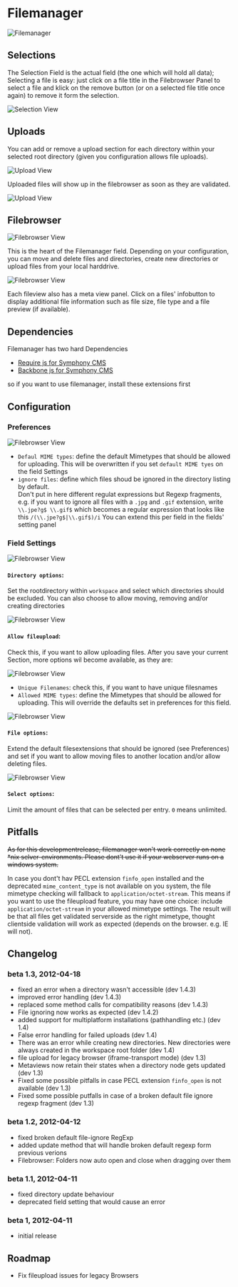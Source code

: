 # Filemanager

![Filemanager](http://dev.thomas-appel.com/symphony/assets/sym_fm_filemanager.png)

## Selections

The Selection Field is the actual field (the one which will hold all data);
Selecting a file is easy: just click on a file title in the Filebrowser Panel
to select a file and klick on the remove button (or on a selected file title
once again) to remove it form the selection.

![Selection View](http://dev.thomas-appel.com/symphony/assets/sym_fm_selection.png)

## Uploads

You can add or remove a upload section for each directory within your selected
root directory (given you configuration allows file uploads).

![Upload View](http://dev.thomas-appel.com/symphony/assets/sym_fm_upload_b.png)

Uploaded files will show up in the filebrowser as soon as they are validated.

![Upload View](http://dev.thomas-appel.com/symphony/assets/sym_fm_upload_c.png)

## Filebrowser

![Filebrowser View](http://dev.thomas-appel.com/symphony/assets/sym_fm_filebrowser.png)

This is the heart of the Filemanager field. Depending on your configuration, you
can move and delete files and directories, create new directories or upload
files from your local harddrive. 

![Filebrowser View](http://dev.thomas-appel.com/symphony/assets/sym_fm_filebrowser_meta.png)

Each fileview also has a meta view panel. Click on a files' infobutton to
display additional file information such as file size, file type and a file
preview (if available).

## Dependencies

Filemanager has two hard Dependencies

 - [Require js for Symphony CMS][1]
 - [Backbone js for Symphony CMS][2]

so if you want to use filemanager, install these extensions first

## Configuration 

### Preferences

![Filebrowser View](http://dev.thomas-appel.com/symphony/assets/sym_fm_preferences.png)

- `Defaul MIME types`: define the default Mimetypes that should be allowed for
  uploading. This will be overwritten if you set `default MIME tyes` on the
field Settings
- `ignore files`: define which files shoud be ignored in the directory listing by default.  
  Don't put in here different regulat expressions but Regexp fragments, e.g. if
you want to ignore all files with a `.jpg` and  `.gif` extension, write
`\\.jpe?g$ \\.gif$` which becomes a regular expression that looks like this `/(\\.jpe?g$|\\.gif$)/i`
  You can extend this per field in the fields' setting panel 

### Field Settings

![Filebrowser View](http://dev.thomas-appel.com/symphony/assets/sym_fm_settings_diroptions.png)

#### `Directory options`: 

Set the rootdirectory within `workspace` and select which directories should be excluded. You can also choose to allow
moving, removing and/or creating directories

![Filebrowser View](http://dev.thomas-appel.com/symphony/assets/sym_fm_settings_fileuoload_a.png)

#### `Allow fileupload`:

Check this, if you want to allow uploading files. After you save your current
Section, more options wil become available, as they are: 

![Filebrowser View](http://dev.thomas-appel.com/symphony/assets/sym_fm_settings_fileuoload_b.png)

- `Unique Filenames`: check this, if you want to have unique filesnames
- `Allowed MIME types`: define the Mimetypes that should be allowed for
  uploading. This will override the defaults set in preferences for this field.

![Filebrowser View](http://dev.thomas-appel.com/symphony/assets/sym_fm_settings_fileoptions.png)

#### `File options`:

Extend the default filesextensions that should be ignored (see Preferences) and
set if you want to allow moving files to another location and/or allow deleting
files.

![Filebrowser View](http://dev.thomas-appel.com/symphony/assets/sym_fm_settings_fselectoptions.png)

#### `Select options`:

Limit the amount of files that can be selected per entry. `0` means unlimited.



## Pitfalls 

<del>As for this developmentrelease, filemanager won't work correctly on none \*nix
selver-environments. Please dont't use it if your webserver runs on a windows
system.</del>

In case you dont't hav PECL extension `finfo_open` installed and the
deprecated `mime_content_type` is not available on you system, the file
mimetype checking will fallback to `application/octet-stream`. This means if you want to use the fileupload feature, you may have one choice: 
include `application/octet-stream` in your allowed mimetype settings. The
result will be that all files get validated serverside as the right mimetype, thought clientside validation will work as expected (depends on the browser. e.g. IE will not).

## Changelog

### beta 1.3, 2012-04-18

- fixed an error when a directory wasn't accessible (dev 1.4.3)
- improved error handling (dev 1.4.3)
- replaced some method calls for compatibility reasons (dev 1.4.3)
- File ignoring now works as expected (dev 1.4.2)
- added support for multiplatform installations (pathhandling etc.) (dev 1.4)
- False error handling for failed uploads (dev 1.4)
- There was an error while creating new directories. New directories were always created in the workspace root folder (dev 1.4)
- file upload for legacy browser (iframe-transport mode) (dev 1.3)
- Metaviews now retain their states when a directory node gets updated (dev 1.3)
- Fixed some possible pitfalls in case PECL extension `finfo_open` is not available (dev 1.3)
- Fixed some possible putfalls in case of a broken default file ignore regexp fragment (dev 1.3)

### beta 1.2, 2012-04-12

- fixed broken default file-ignore RegExp
- added update method that will handle broken default regexp form previous verions
- Filebrowser: Folders now auto open and close when dragging over them

### beta 1.1, 2012-04-11

- fixed directory update behaviour
- deprecated field setting that would cause an error 

### beta 1, 2012-04-11

- initial release


## Roadmap

- Fix fileupload issues for legacy Browsers 
   
[1]: https://github.com/iwyg/sym_requirejs
[2]: https://github.com/iwyg/sym_backbonejs
